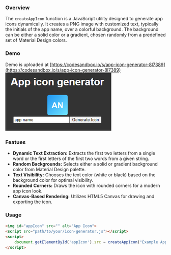 ### Overview
The `createAppIcon` function is a JavaScript utility designed to generate app icons dynamically. It creates a PNG image with customized text, typically the initials of the app name, over a colorful background. The background can be either a solid color or a gradient, chosen randomly from a predefined set of Material Design colors.


### Demo
Demo is uploaded at [https://codesandbox.io/s/app-icon-generator-8l7389](https://codesandbox.io/s/app-icon-generator-8l7389)
<br/>
![Demo](demo.png)

### Featues
- **Dynamic Text Extraction:** Extracts the first two letters from a single word or the first letters of the first two words from a given string.
- **Random Backgrounds:** Selects either a solid or gradient background color from Material Design palette.
- **Text Visibility:** Chooses the text color (white or black) based on the background color for optimal visibility.
- **Rounded Corners:** Draws the icon with rounded corners for a modern app icon look.
- **Canvas-Based Rendering:** Utilizes HTML5 Canvas for drawing and exporting the icon.

### Usage
```html
<img id="appIcon" src="" alt="App Icon">
<script src="path/to/your/icon-generator.js"></script>
<script>
    document.getElementById('appIcon').src = createAppIcon("Example App");
</script>
```
